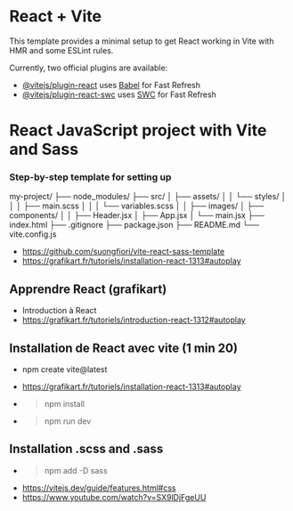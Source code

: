 # React + Vite

This template provides a minimal setup to get React working in Vite with HMR and some ESLint rules.

Currently, two official plugins are available:

- [@vitejs/plugin-react](https://github.com/vitejs/vite-plugin-react/blob/main/packages/plugin-react/README.md) uses [Babel](https://babeljs.io/) for Fast Refresh
- [@vitejs/plugin-react-swc](https://github.com/vitejs/vite-plugin-react-swc) uses [SWC](https://swc.rs/) for Fast Refresh

# React JavaScript project with Vite and Sass
### Step-by-step template for setting up
my-project/
├── node_modules/
├── src/
│   ├── assets/
│   │   └── styles/
│   │   │   ├── main.scss
│   │   │   └── variables.scss
│   │   ├── images/
│   ├── components/
│   │   ├── Header.jsx
│   ├── App.jsx
│   └── main.jsx
├── index.html
├── .gitignore
├── package.json
├── README.md
└── vite.config.js

- https://github.com/suongfiori/vite-react-sass-template
- https://grafikart.fr/tutoriels/installation-react-1313#autoplay

## Apprendre React (grafikart)
- Introduction à React
- https://grafikart.fr/tutoriels/introduction-react-1312#autoplay

## Installation de React avec vite (1 min 20)
- npm create vite@latest
- https://grafikart.fr/tutoriels/installation-react-1313#autoplay

- > npm install
- >  npm run dev

## Installation .scss and .sass
- > npm add -D sass
- https://vitejs.dev/guide/features.html#css
- https://www.youtube.com/watch?v=SX9lDjFgeUU

